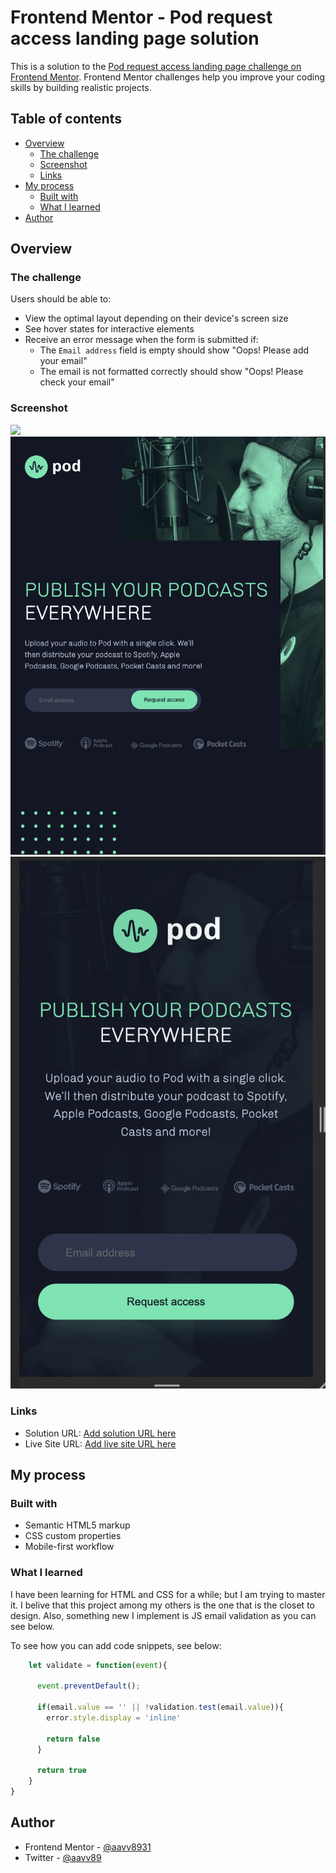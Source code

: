 # Frontend Mentor - Pod request access landing page solution

This is a solution to the [Pod request access landing page challenge on Frontend Mentor](https://www.frontendmentor.io/challenges/pod-request-access-landing-page-eyTmdkLSG). Frontend Mentor challenges help you improve your coding skills by building realistic projects. 

## Table of contents

- [Overview](#overview)
  - [The challenge](#the-challenge)
  - [Screenshot](#screenshot)
  - [Links](#links)
- [My process](#my-process)
  - [Built with](#built-with)
  - [What I learned](#what-i-learned)
- [Author](#author)

## Overview

### The challenge

Users should be able to:

- View the optimal layout depending on their device's screen size
- See hover states for interactive elements
- Receive an error message when the form is submitted if:
  - The `Email address` field is empty should show "Oops! Please add your email"
  - The email is not formatted correctly should show "Oops! Please check your email"

### Screenshot

![](./assets/ScreenShot-destop.png)
![](./assets/ScreenShot-tablet.png)
![](./assets/ScreenShot-mobile.png)

### Links

- Solution URL: [Add solution URL here](https://github.com/aavv8931/pod-request-access-landing-page)
- Live Site URL: [Add live site URL here](https://your-live-site-url.com)

## My process

### Built with

- Semantic HTML5 markup
- CSS custom properties
- Mobile-first workflow

### What I learned

I have been learning for HTML and CSS for a while; but I am trying to master it. I belive that this project among my others is the one that is the closet to design. Also, something new I implement is JS email validation as you can see below.

To see how you can add code snippets, see below:

```js
    let validate = function(event){

      event.preventDefault();

      if(email.value == '' || !validation.test(email.value)){
        error.style.display = 'inline'

        return false
      }

      return true
    }
}
```

## Author

- Frontend Mentor - [@aavv8931](https://www.frontendmentor.io/profile/aavv8931)
- Twitter - [@aavv89](https://www.twitter.com/aavv89)